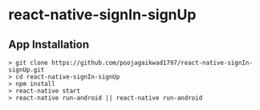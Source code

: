 # react-native-signIn-signUp
## App Installation
```
> git clone https://github.com/poojagaikwad1797/react-native-signIn-signUp.git
> cd react-native-signIn-signUp
> npm install
> react-native start
> react-native run-android || react-native run-android
```
